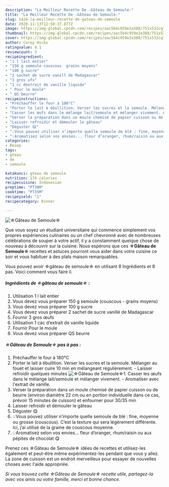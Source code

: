 ```yaml
---
description: "La Meilleur Recette De ☆Gâteau de Semoule☆"
title: "La Meilleur Recette De ☆Gâteau de Semoule☆"
slug: 1424-la-meilleur-recette-de-gateau-de-semoule
date: 2020-11-13T12:50:37.877Z
image: https://img-global.cpcdn.com/recipes/aac5b4c959e2a388/751x532cq70/☆gateau-de-semoule☆-photo-principale-de-la-recette.jpg
thumbnail: https://img-global.cpcdn.com/recipes/aac5b4c959e2a388/751x532cq70/☆gateau-de-semoule☆-photo-principale-de-la-recette.jpg
cover: https://img-global.cpcdn.com/recipes/aac5b4c959e2a388/751x532cq70/☆gateau-de-semoule☆-photo-principale-de-la-recette.jpg
author: Corey Hicks
ratingvalue: 4.1
reviewcount: 3
recipeingredient:
- "1 l lait entier"
- "150 g semoule couscous  grains moyens"
- "100 g sucre"
- "2 sachet de sucre vanill de Madagascar"
- "3 gros ufs"
- "1 cc dextrait de vanille liquide"
- " Pour le moule"
- " QS beurre"
recipeinstructions:
- "Préchauffer le four à 180°C"
- "Porter le lait à ébullition. Verser les sucres et la semoule. Mélanger au fouet et laisser cuire 10 min en mélangeant régulièrement. Laisser refroidir quelques minutes"
- "Casser les œufs dans le mélange lait/semoule et mélanger vivement. Aromatiser avec l&#39;extrait de vanille."
- "Verser la préparation dans un moule chemisé de papier cuisson ou de beurre (environ diamètre 22 cm ou en portion individuelle dans ce cas, prévoir 15 minutes de cuisson) et enfourner pour 30/35 min"
- "Laisser refroidir et démouler le gâteau"
- "Déguster 😋"
- "💡Vous pouvez utiliser n’importe quelle semoule de blé : fine, moyenne ou grosse (couscous). C’est la texture qui sera légèrement différente. Ici, j’ai utilisé de la graine de couscous moyenne."
- "💡Aromatisez selon vos envies... fleur d’oranger, rhum/raisin ou aux pépites de chocolat 😋"
categories:
- Resep
tags:
- gteau
- de
- semoule

katakunci: gteau de semoule 
nutrition: 174 calories
recipecuisine: Indonesian
preptime: "PT38M"
cooktime: "PT35M"
recipeyield: "1"
recipecategory: Dinner

---
```



![☆Gâteau de Semoule☆](https://img-global.cpcdn.com/recipes/aac5b4c959e2a388/751x532cq70/☆gateau-de-semoule☆-photo-principale-de-la-recette.jpg)

Que vous soyez un étudiant universitaire qui commence simplement vos propres expériences culinaires ou un chef chevronné avec de nombreuses célébrations de souper à votre actif, il y a constamment quelque chose de nouveau à découvrir sur la cuisine. Nous espérons que ces <strong> ☆Gâteau de Semoule☆ </strong> recettes et astuces pourront vous aider dans votre cuisine ce soir et vous habituer à des plats maison remarquables.

<!--inarticleads1-->

Vous pouvez avoir ☆gâteau de semoule☆ en utilisant 8 Ingrédients et 8 pas. Voici comment vous faire il.

##### Ingrédients de ☆gâteau de semoule☆ :

1. Utilisation 1 l lait entier
1. Vous devez vous préparer 150 g semoule (couscous - grains moyens)
1. Vous devez vous préparer 100 g sucre
1. Vous devez vous préparer 2 sachet de sucre vanillé de Madagascar
1. Fournir 3 gros œufs
1. Utilisation 1 càc d’extrait de vanille liquide
1. Fournir  Pour le moule
1. Vous devez vous préparer  QS beurre




<!--inarticleads2-->

##### ☆Gâteau de Semoule☆ pas à pas :

1. Préchauffer le four à 180°C
1. Porter le lait à ébullition. Verser les sucres et la semoule. Mélanger au fouet et laisser cuire 10 min en mélangeant régulièrement. - Laisser refroidir quelques minutes
<img src="//assets-global.cpcdn.com/assets/icons/button_play-2c75c40dde080a61004c1f40b05d8f140eaff45d7e9e6481dc71c63d2e7c4909.png" alt="☆Gâteau de Semoule☆">1. Casser les œufs dans le mélange lait/semoule et mélanger vivement. - Aromatiser avec l&#39;extrait de vanille.
1. Verser la préparation dans un moule chemisé de papier cuisson ou de beurre (environ diamètre 22 cm ou en portion individuelle dans ce cas, prévoir 15 minutes de cuisson) et enfourner pour 30/35 min
1. Laisser refroidir et démouler le gâteau
1. Déguster 😋
1. 💡Vous pouvez utiliser n’importe quelle semoule de blé : fine, moyenne ou grosse (couscous). C’est la texture qui sera légèrement différente. Ici, j’ai utilisé de la graine de couscous moyenne.
1. 💡Aromatisez selon vos envies... fleur d’oranger, rhum/raisin ou aux pépites de chocolat 😋




<!--inarticleads1-->

<p>
Prenez ces ☆Gâteau de Semoule☆ idées de recettes et utilisez-les également et peut-être même expérimentez-les pendant que vous y allez. La zone de cuisson est un endroit merveilleux pour essayer de nouvelles choses avec l'aide appropriée.
</p>

<p>
<i>Si vous trouvez cette ☆Gâteau de Semoule☆ recette utile, partagez-la avec vos amis ou votre famille, merci et bonne chance.</i>
</p>
